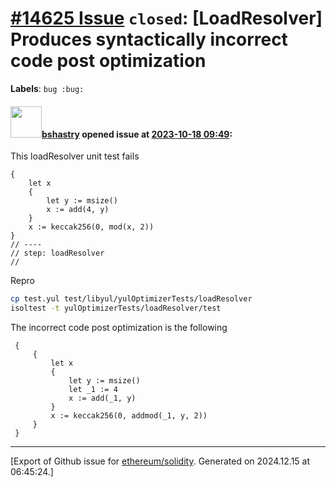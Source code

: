 # [\#14625 Issue](https://github.com/ethereum/solidity/issues/14625) `closed`: [LoadResolver] Produces syntactically incorrect code post optimization
**Labels**: `bug :bug:`


#### <img src="https://avatars.githubusercontent.com/u/2388185?v=4" width="50">[bshastry](https://github.com/bshastry) opened issue at [2023-10-18 09:49](https://github.com/ethereum/solidity/issues/14625):

This loadResolver unit test fails

```
{
    let x
    {
        let y := msize()
        x := add(4, y)
    }
    x := keccak256(0, mod(x, 2))
}
// ----
// step: loadResolver
//
```

Repro

```bash
cp test.yul test/libyul/yulOptimizerTests/loadResolver
isoltest -t yulOptimizerTests/loadResolver/test
```

The incorrect code post optimization is the following

```
 {
     {
         let x
         {
             let y := msize()
             let _1 := 4
             x := add(_1, y)
         }
         x := keccak256(0, addmod(_1, y, 2))
     }
 }
```




-------------------------------------------------------------------------------



[Export of Github issue for [ethereum/solidity](https://github.com/ethereum/solidity). Generated on 2024.12.15 at 06:45:24.]
